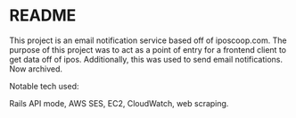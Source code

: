 # README

This project is an email notification service based off of iposcoop.com. The purpose of this project was to act as a point of entry for a frontend client to get data off of ipos. Additionally, this was used to send email notifications. Now archived.

Notable tech used:

Rails API mode, AWS SES, EC2, CloudWatch, web scraping.
